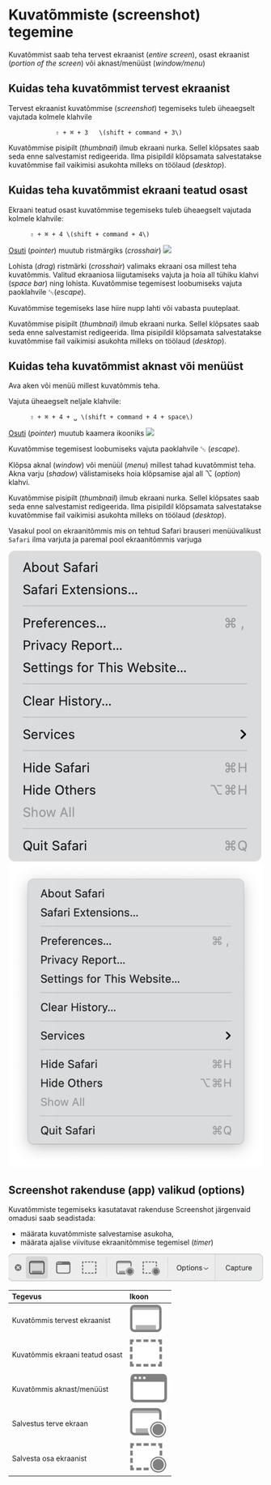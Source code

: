 # Kuvatõmmiste \(screenshot\) tegemine

Kuvatõmmist saab teha tervest ekraanist \(_entire screen_\), osast ekraanist \(_portion of the screen_\) või aknast/menüüst \(_window/menu_\) 

## Kuidas teha kuvatõmmist tervest ekraanist

Tervest ekraanist kuvatõmmise \(_screenshot_\) tegemiseks tuleb üheaegselt vajutada kolmele klahvile 

                 ⇧ + ⌘ + 3   \(shift + command + 3\)

Kuvatõmmise pisipilt \(_thumbnail_\) ilmub ekraani nurka. Sellel klõpsates saab seda enne salvestamist redigeerida. Ilma pisipildil klõpsamata salvestatakse kuvatõmmise fail vaikimisi asukohta milleks on töölaud \(_desktop_\).

## Kuidas teha kuvatõmmist ekraani teatud osast

Ekraani teatud osast kuvatõmmise tegemiseks tuleb üheaegselt vajutada kolmele klahvile:

          ⇧ + ⌘ + 4 \(shift + command + 4\)

[Osuti](../terminid/sonastik/osuti-pointer.md) \(_pointer_\) muutub ristmärgiks \(_crosshair_\) ![](https://support.apple.com/library/content/dam/edam/applecare/images/en_US/macos/macos-mojave-screenshot-crosshair-inline-icon.png)

Lohista \(_drag_\) ristmärki \(_crosshair_\) valimaks ekraani osa millest teha kuvatõmmis. Valitud ekraaniosa liigutamiseks vajuta ja hoia all tühiku klahvi \(_space bar_\) ning lohista. Kuvatõmmise tegemisest loobumiseks vajuta paoklahvile ␛\(_escape_\).

Kuvatõmmise tegemiseks lase hiire nupp lahti või vabasta puuteplaat. 

Kuvatõmmise pisipilt \(_thumbnail_\) ilmub ekraani nurka. Sellel klõpsates saab seda enne salvestamist redigeerida. Ilma pisipildil klõpsamata salvestatakse kuvatõmmise fail vaikimisi asukohta milleks on töölaud \(_desktop_\).

## Kuidas teha kuvatõmmist aknast või menüüst

Ava aken või menüü millest kuvatõmmis teha. 

Vajuta üheaegselt neljale klahvile:

          ⇧ + ⌘ + 4 + ␣ \(shift + command + 4 + space\)

[Osuti](../terminid/sonastik/osuti-pointer.md) \(_pointer_\) muutub kaamera ikooniks ![](https://support.apple.com/library/content/dam/edam/applecare/images/en_US/macos/macos-mojave-screenshot-window-inline-icon.png)

Kuvatõmmise tegemisest loobumiseks vajuta paoklahvile ␛ \(_escape_\).

Klõpsa aknal \(_window_\) või menüül \(_menu_\) millest tahad kuvatõmmist teha. Akna varju \(_shadow_\) välistamiseks hoia klõpsamise ajal all ⌥ \(_option_\) klahvi.

Kuvatõmmise pisipilt \(_thumbnail_\) ilmub ekraani nurka. Sellel klõpsates saab seda enne salvestamist redigeerida. Ilma pisipildil klõpsamata salvestatakse kuvatõmmise fail vaikimisi asukohta milleks on töölaud \(_desktop_\).

Vasakul pool on ekraanitõmmis mis on tehtud Safari brauseri menüüvalikust `Safari` ilma varjuta ja paremal pool ekraanitõmmis varjuga

 ![](../.gitbook/assets/ekraanito-mmis_varjuta.png) ![](../.gitbook/assets/ekraanito-mmis_varjuga.png) 





## Screenshot rakenduse \(app\) valikud \(options\)

Kuvatõmmiste tegemiseks kasutatavat rakenduse Screenshot järgenvaid omadusi saab seadistada:

*  määrata kuvatõmmiste salvestamise asukoha, 
* määrata ajalise viivituse ekraanitõmmise tegemisel \(_timer_\)

![](../.gitbook/assets/image%20%285%29.png)





| Tegevus | Ikoon |
| :--- | :--- |
| Kuvatõmmis tervest ekraanist |  ![](../.gitbook/assets/image%20%282%29.png)  |
| Kuvatõmmis ekraani teatud osast | ![](../.gitbook/assets/image.png)  |
| Kuvatõmmis aknast/menüüst | ![](../.gitbook/assets/image%20%286%29.png)  |
| Salvestus terve ekraan  | ![](../.gitbook/assets/image%20%283%29.png)  |
| Salvesta osa ekraanist | ![](../.gitbook/assets/image%20%281%29.png)  |

